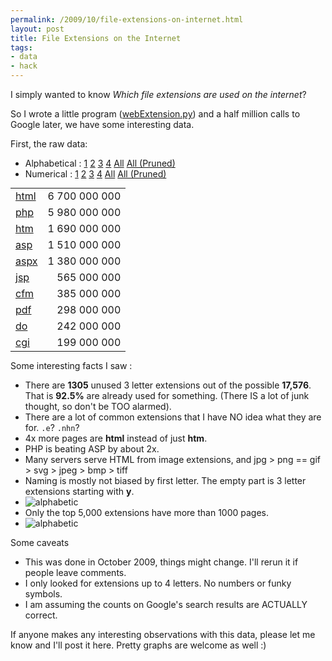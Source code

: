 ```yaml
--- 
permalink: /2009/10/file-extensions-on-internet.html
layout: post
title: File Extensions on the Internet
tags: 
- data
- hack
---
```

I simply wanted to know *Which file extensions are used on the internet*?

So I wrote a little program ([webExtension.py]("http://paulisageek.com/webExtension/webExtension.py")) and a half million calls to Google later, we have some interesting data.

First, the raw data:

* Alphabetical : 
<a href="http://paulisageek.com/webExtension/1.txt">1</a>
<a href="http://paulisageek.com/webExtension/2.txt">2</a>
<a href="http://paulisageek.com/webExtension/3.txt">3</a>
<a href="http://paulisageek.com/webExtension/4.txt">4</a>
<a href="http://paulisageek.com/webExtension/all.txt">All</a>
<a href="http://paulisageek.com/webExtension/all_pruned.txt">All (Pruned)</a>
* Numerical :
<a href="http://paulisageek.com/webExtension/1_numsort.txt">1</a>
<a href="http://paulisageek.com/webExtension/2_numsort.txt">2</a>
<a href="http://paulisageek.com/webExtension/3_numsort.txt">3</a>
<a href="http://paulisageek.com/webExtension/4_numsort.txt">4</a>
<a href="http://paulisageek.com/webExtension/all_numsort.txt">All</a>
<a href="http://paulisageek.com/webExtension/all_numsort_pruned.txt">All (Pruned)</a>

<style>
td.num {
  text-align: right;
}
</style>

<table style="margin:auto; text-align:left">
<tr><td>
  <a href="http://www.google.com/search?q=ext%3Ahtml">html</a>
</td><td class="num">
  6 700 000 000
</td></tr><tr><td>
  <a href="http://www.google.com/search?q=ext%3Aphp">php</a>
</td><td class="num">
  5 980 000 000
</td></tr><tr><td>
  <a href="http://www.google.com/search?q=ext%3Ahtm">htm</a>
</td><td class="num">
	1 690 000 000
</td></tr><tr><td>
  <a href="http://www.google.com/search?q=ext%3Aasp">asp</a>
</td><td class="num">
  1 510 000 000
</td></tr><tr><td>
  <a href="http://www.google.com/search?q=ext%3Aaspx">aspx</a>
</td><td class="num">
  1 380 000 000
</td></tr><tr><td>
  <a href="http://www.google.com/search?q=ext%3Ajsp">jsp</a>
</td><td class="num">
  565 000 000
</td></tr><tr><td>
  <a href="http://www.google.com/search?q=ext%3Acfm">cfm</a>
</td><td class="num">
  385 000 000
</td></tr><tr><td>
  <a href="http://www.google.com/search?q=ext%3Apdf">pdf</a>
</td><td class="num">
  298 000 000
</td></tr><tr><td>
  <a href="http://www.google.com/search?q=ext%3Ado">do</a>
</td><td class="num">
  242 000 000
</td></tr><tr><td>
  <a href="http://www.google.com/search?q=ext%3Acgi">cgi</a>
</td><td class="num">
  199 000 000 
</td></tr>
</table>	

Some interesting facts I saw :

* There are <b>1305</b> unused 3 letter extensions out of the possible <b>17,576</b>. That is <b>92.5%</b> are already used for something. (There IS a lot of junk thought, so don't be TOO alarmed).
* There are a lot of common extensions that I have NO idea what they are for. <code>.e</code>? <code>.nhn</code>?
* 4x more pages are <b>html</b> instead of just <b>htm</b>.
* PHP is beating ASP by about 2x.
* Many servers serve HTML from image extensions, and jpg > png == gif > svg > jpeg > bmp > tiff
* Naming is mostly not biased by first letter. The empty part is 3 letter extensions starting with <b>y</b>. 
* ![alphabetic](http://1.bp.blogspot.com/_cqlm7VAZ-hU/St7BcCIw9zI/AAAAAAAAAHA/EEEj3Lhf3Sk/s400/alphabetic.png)
* Only the top 5,000 extensions have more than 1000 pages. 
* ![alphabetic](http://4.bp.blogspot.com/_cqlm7VAZ-hU/St7D5jwVFVI/AAAAAAAAAHI/n7Vd3VOjXK4/s400/numeric.png)

Some caveats

* This was done in October 2009, things might change. I'll rerun it if people leave comments.
* I only looked for extensions up to 4 letters. No numbers or funky symbols.
* I am assuming the counts on Google's search results are ACTUALLY correct.

If anyone makes any interesting observations with this data, please let me know and I'll post it here. Pretty graphs are welcome as well :)
